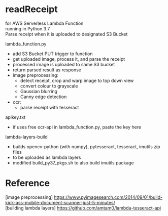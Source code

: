 # readReceipt
for AWS Serverless Lambda Function <br />
running in Python 3.7 <br />
Parse receipt when it is uploaded to designated S3 Bucket <br />

lambda_function.py
- add S3 Bucket PUT trigger to function
- get uploaded image, process it, and parse the receipt
- processed image is uploaded to same S3 bucket
- return parsed result as response
- image preprocessing: 
    - detect receipt, crop and warp image to top down view
    - convert colour to grayscale
    - Gaussian blurring
    - Canny edge detection
- ocr:
    - parse receipt with tesseract

apikey.txt
- if uses free ocr-api in lambda_function.py, paste the key here

lambda-layers-build
- builds opencv-python (with numpy), pytesseract, tesseract, imutils zip files
- to be uploaded as lambda layers
- modified build_py37_pkgs.sh to also build imutils package


# Reference
[image preprocessing] https://www.pyimagesearch.com/2014/09/01/build-kick-ass-mobile-document-scanner-just-5-minutes/ <br />
[building lambda layers] https://github.com/amtam0/lambda-tesseract-api
